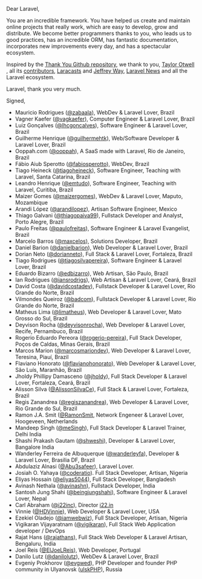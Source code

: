 Dear Laravel,

You are an incredible framework. You have helped us create and maintain online projects that really work, which are easy to develop, grow and distribute. We become better programmers thanks to you, who leads us to good practices, has an incredible ORM, has fantastic documentation, incorporates new improvements every day, and has a spectacular ecosystem.

Inspired by the [Thank You Github repository](https://github.com/thank-you-github/thank-you-github), we thank to you, [Taylor Otwell](https://github.com/taylorotwell) , all its [contributors](https://github.com/laravel/framework/graphs/contributors), [Laracasts](http://laracasts.com) and [Jeffrey Way](https://github.com/JeffreyWay), [Laravel News](http://laravel-news.com) and all the Laravel ecosystem.

Laravel, thank you very much.

Signed,

* Mauricio Rodrigues ([@zabaala](https://github.com/zabaala)), WebDev & Laravel Lover, Brazil
* Vagner Kaefer ([@vagkaefer](https://github.com/vagkaefer)), Computer Engineer & Laravel Lover, Brazil
* Luiz Gonçalves ([@lhcgoncalves](https://github.com/lhcgoncalves)), Software Engineer & Laravel Lover, Brazil
* Guilherme Henrique ([@guilhermehtk](https://github.com/guilhermehtk)), Web/Software Developer & Laravel Lover, Brazil
* Ooppah.com ([@ooppah](https://github.com/ooppah)), A SaaS made with Laravel, Rio de Janeiro, Brazil
* Fábio Aiub Sperotto ([@fabiosperotto](https://github.com/fabiosperotto)), WebDev, Brazil
* Tiago Heineck ([@tiagoheineck](https://github.com/tiagoheineck)), Software Engineer, Teaching with Laravel, Santa Catarina, Brazil
* Leandro Henrique ([@emtudo](https://github.com/emtudo)), Software Engineer, Teaching with Laravel, Curitiba, Brazil
* Maizer Gomes ([@maizergomes](https://github.com/MaizerGomes)), WebDev & Laravel Lover, Maputo, Mozambique
* Arandi López ([@arandilopez](https://github.com/arandilopez)), Artisan Software Engineer, Mexico
* Thiago Galvani ([@thiagopaiva99](https://github.com/thiagopaiva99)), Fullstack Developer and Analyst, Porto Alegre, Brazil
* Paulo Freitas ([@paulofreitas](https://github.com/paulofreitas)), Software Engineer & Laravel Evangelist, Brazil
* Marcelo Barros ([@maxcelos](https://github.com/maxcelos)), Solutions Developer, Brazil
* Daniel Barion ([@danielbarion](https://github.com/danielbarion)), Web Developer & Laravel Lover, Brazil
* Dorian Neto ([@dorianneto](https://github.com/dorianneto)), Full Stack & Laravel Lover, Fortaleza, Brazil
* Tiago Rodrigues ([@tiagosilvapereira](https://github.com/TiagoSilvaPereira)), Software Engineer & Laravel Lover, Brazil
* Eduardo Bizarro ([@edbizarro](https://github.com/edbizarro)), Web Artisan, São Paulo, Brazil
* Ian Rodrigues ([@iansrodrigs](https://github.com/iansrodrigs)), Web Artisan & Laravel Lover, Ceará, Brazil
* David Costa ([@davidcostadev](https://github.com/davidcostadev)), Fullstack Developer & Laravel Lover, Rio Grande do Norte, Brazil
* Vilmondes Queiroz ([@badcom](https://github.com/badcom)), Fullstack Developer & Laravel Lover, Rio Grande do Norte, Brazil
* Matheus Lima ([@limatheus](https://github.com/limatheus)), Web Developer & Laravel Lover, Mato Grosso do Sul, Brazil
* Deyvison Rocha ([@deyvisonrocha](http://github.com/deyvisonrocha)), Web Developer & Laravel Lover, Recife, Pernambuco, Brazil
* Rogerio Eduardo Pereora ([@rogerio-pereira](https://github.com/rogerio-pereira)), Full Stack Developer, Poços de Caldas, Minas Gerais, Brazil
* Marcos Marion ([@marcosmariondev](https://github.com/marcosmariondev)), Web Developer & Laravel Lover, Teresina, Piauí, Brazil
* Flaviano Honorato ([@flavianohonorato](https://github.com/flavianohonorato)), Web Developer & Laravel Lover, São Luís, Maranhão, Brazil
* Jholdy Phillipy Damasceno ([@jholdy](https://github.com/jholdy)), Full Stack Developer & Laravel Lover, Fortaleza, Ceará, Brazil
* Alisson Silva ([@AlissonSilvaCe](https://github.com/AlissonSilvaCe)), Full Stack & Laravel Lover, Fortaleza, Brazil
* Regis Zanandrea ([@regiszanandrea](https://github.com/regiszanandrea)), Web Developer & Laravel Lover, Rio Grande do Sul, Brazil
* Ramon J.A. Smit ([@RamonSmit](https://github.com/RamonSmit), Network Engeneer & Laravel Lover, Hoogeveen, Netherlands
* Mandeep Singh ([@meSingh](https://github.com/meSingh)), Full Stack Developer & Laravel Trainer, Delhi India
* Shashi Prakash Gautam ([@shweshi](https://github.com/shweshi)), Developer & Laravel Lover, Bangalore India
* Wanderley Ferreira de Albuquerque ([@wanderleyfa](https://github.com/wanderleyfa)), Developer & Laravel Lover, Brasilia DF, Brazil
* Abdulaziz Alnasi ([@Abu3safeer](https://github.com/Abu3safeer)), Laravel Lover.
* Josiah O. Yahaya ([@coderatio](https://github.com/coderatio)). Full Stack Developer, Artisan, Nigeria
* Eliyas Hossain ([@eliyas5044](https://github.com/eliyas5044)), Full Stack Developer, Bangladesh
* Avinash Nethala ([@avinashn](https://github.com/avinashn)), Fullstack Developer, India
* Santosh Jung Shahi ([@beingjungshahi](https://github.com/beingjungshahi)), Software Engineer & Laravel Lover, Nepal
* Carl Abraham ([@i22inc](https://github.com/i22inc)), Director [i22.in](https://i22.in)
* Vinnie ([@HDVinnie](https://github.com/HDVinnie)), Web Developer & Laravel Lover, USA
* Ezekiel Oladejo ([@iamwebwiz](https://github.com/iamwebwiz)), Full Stack Developer, Artisan, Nigeria
* Vigikaran Vijayaratnam ([@vigikaran](https://github.com/vigikaran)), Full Stack Web Application developer / DevOps
* Rajat Hans ([@rajathans](https://github.com/rajathans)), Full Stack Web Developer & Laravel Artisan, Bengaluru, India
* Joel Reis ([@ElJoeLReis](https://github.com/ElJoeLReis)), Web Developer, Portugal
* Danilo Lutz ([@danilolutz](https://github.com/danilolutz)), WebDev & Laravel Lover, Brazil
* Evgeniy Prokhorov ([@evgwed](https://github.com/evgwed)), PHP Developer and founder PHP community in Ulyanovsk ([ulskPHP](https://t.me/ulskPHP)), Russia

